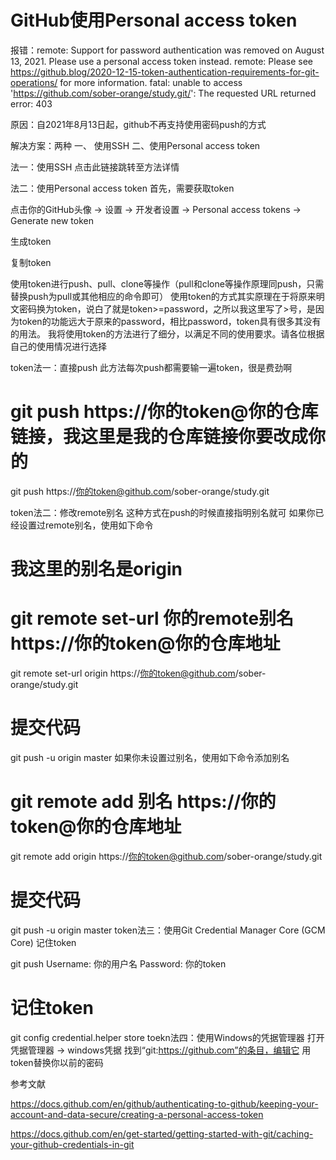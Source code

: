# GitHub使用Personal access token

报错：remote: Support for password authentication was removed on August 13, 2021. Please use a personal access token instead.
remote: Please see https://github.blog/2020-12-15-token-authentication-requirements-for-git-operations/ for more information.
fatal: unable to access 'https://github.com/sober-orange/study.git/': The requested URL returned error: 403

原因：自2021年8月13日起，github不再支持使用密码push的方式

解决方案：两种
一、 使用SSH
二、使用Personal access token

法一：使用SSH
点击此链接跳转至方法详情

法二：使用Personal access token
首先，需要获取token

点击你的GitHub头像 -> 设置 -> 开发者设置 -> Personal access tokens -> Generate new token

生成token

复制token


使用token进行push、pull、clone等操作（pull和clone等操作原理同push，只需替换push为pull或其他相应的命令即可）
使用token的方式其实原理在于将原来明文密码换为token，说白了就是token>=password，之所以我这里写了>号，是因为token的功能远大于原来的password，相比password，token具有很多其没有的用法。
我将使用token的方法进行了细分，以满足不同的使用要求。请各位根据自己的使用情况进行选择

token法一：直接push
此方法每次push都需要输一遍token，很是费劲啊



# git push https://你的token@你的仓库链接，我这里是我的仓库链接你要改成你的
git push https://你的token@github.com/sober-orange/study.git


token法二：修改remote别名
这种方式在push的时候直接指明别名就可
如果你已经设置过remote别名，使用如下命令



# 我这里的别名是origin
# git remote set-url 你的remote别名 https://你的token@你的仓库地址
git remote set-url origin https://你的token@github.com/sober-orange/study.git
# 提交代码
git push -u origin master
如果你未设置过别名，使用如下命令添加别名



# git remote add 别名 https://你的token@你的仓库地址
git remote add origin https://你的token@github.com/sober-orange/study.git
# 提交代码
git push -u origin master
token法三：使用Git Credential Manager Core (GCM Core) 记住token

git push
Username: 你的用户名
Password: 你的token
# 记住token
git config credential.helper store
toekn法四：使用Windows的凭据管理器
打开凭据管理器 -> windows凭据
找到“git:https://github.com”的条目，编辑它
用token替换你以前的密码

参考文献

https://docs.github.com/en/github/authenticating-to-github/keeping-your-account-and-data-secure/creating-a-personal-access-token


https://docs.github.com/en/get-started/getting-started-with-git/caching-your-github-credentials-in-git